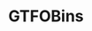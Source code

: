 ---
layout: tag-list
type: tag
title: GTFOBins
slug: GTFOBins
category: Tag
sidebar: false
description: >
    Es una lista seleccionada de archivos binarios de Unix que se pueden usar para eludir las restricciones de seguridad locales en sistemas mal configurados.
---